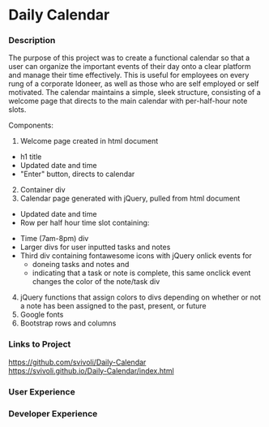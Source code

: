 # Daily Calendar

### Description

The purpose of this project was to create a functional calendar so that a user can organize the important events of their day onto a clear platform and manage their time effectively. This is useful for employees on every rung of a corporate ldoneer, as well as those who are self employed or self motivated. The calendar maintains a simple, sleek structure, consisting of a welcome page that directs to the main calendar with per-half-hour note slots.

Components:
1. Welcome page created in html document
- h1 title
- Updated date and time
- "Enter" button, directs to calendar
2. Container div
3. Calendar page generated with jQuery, pulled from html document
- Updated date and time
- Row per half hour time slot containing: 
* Time (7am-8pm) div
* Larger divs for user inputted tasks and notes
* Third div containing fontawesome icons with jQuery onlick events for 
    - doneing tasks and notes and 
    - indicating that a task or note is complete, this same onclick event changes the color of the note/task div
4. jQuery functions that assign colors to divs depending on whether or not a note has been assigned to the past, present, or future
5. Google fonts
6. Bootstrap rows and columns

### Links to Project

https://github.com/svivoli/Daily-Calendar  
https://svivoli.github.io/Daily-Calendar/index.html

### User Experience



### Developer Experience






